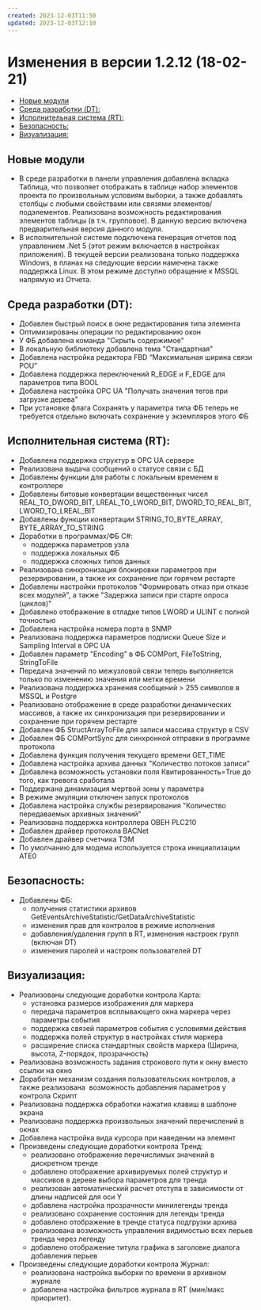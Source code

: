 ```yaml
---
created: 2023-12-03T11:50
updated: 2023-12-03T12:10
---
```

# Изменения в версии 1.2.12 (18-02-21)

- [Новые модули](#%D0%9D%D0%BE%D0%B2%D1%8B%D0%B5-%D0%BC%D0%BE%D0%B4%D1%83%D0%BB%D0%B8)
- [Среда разработки (DT):](#%D0%A1%D1%80%D0%B5%D0%B4%D0%B0-%D1%80%D0%B0%D0%B7%D1%80%D0%B0%D0%B1%D0%BE%D1%82%D0%BA%D0%B8-dt)
- [Исполнительная система (RT):](#%D0%98%D1%81%D0%BF%D0%BE%D0%BB%D0%BD%D0%B8%D1%82%D0%B5%D0%BB%D1%8C%D0%BD%D0%B0%D1%8F-%D1%81%D0%B8%D1%81%D1%82%D0%B5%D0%BC%D0%B0-rt)
- [Безопасность:](#%D0%91%D0%B5%D0%B7%D0%BE%D0%BF%D0%B0%D1%81%D0%BD%D0%BE%D1%81%D1%82%D1%8C)
- [Визуализация:](#%D0%92%D0%B8%D0%B7%D1%83%D0%B0%D0%BB%D0%B8%D0%B7%D0%B0%D1%86%D0%B8%D1%8F)

## Новые модули

* В среде разработки в панели управления добавлена вкладка Таблица, что позволяет отображать в таблице набор элементов проекта по произвольным условиям выборки, а также добавлять столбцы с любыми свойствами или связями элементов/подэлементов. Реализована возможность редактирования элементов таблицы (в т.ч. групповое). В данную версию включена предварительная версия данного модуля.
* В исполнительной системе подключена генерация отчетов под управлением .Net 5 (этот режим включается в настройках приложения). В текущей версии реализована только поддержка Windows, в планах на следующие версии намечена также поддержка Linux. В этом режиме доступно обращение к MSSQL напрямую из Отчета.

## Среда разработки (DT):

* Добавлен быстрый поиск в окне редактирования типа элемента
* Оптимизированы операции по редактированию окон
* У ФБ добавлена команда "Скрыть содержимое"
* В локальную библиотеку добавлена тема "Стандартная"
* Добавлена настройка редактора FBD “Максимальная ширина связи POU”
* Добавлена поддержка переключений R_EDGE и F_EDGE для параметров типа BOOL
* Добавлена настройка OPC UA "Получать значения тегов при загрузке дерева"
* При установке флага Сохранять у параметра типа ФБ теперь не требуется отдельно включать сохранение у экземпляров этого ФБ

## Исполнительная система (RT):

* Добавлена поддержка структур в OPC UA сервере
* Реализована выдача сообщений о статусе связи с БД
* Добавлены функции для работы с локальным временем в контроллере
* Добавлены битовые конвертации вещественных чисел REAL_TO_DWORD_BIT, LREAL_TO_LWORD_BIT, DWORD_TO_REAL_BIT, LWORD_TO_LREAL_BIT
* Добавлены функции конвертации STRING_TO_BYTE_ARRAY, BYTE_ARRAY_TO_STRING
* Доработки в программах/ФБ C#:
    * поддержка параметров узла
    * поддержка локальных ФБ
    * поддержка сложных типов данных
* Реализована синхронизация блокировки параметров при резервировании, а также их сохранение при горячем рестарте
* Добавлены настройки протоколов "Формировать отказ при отказе всех модулей", а также "Задержка записи при старте опроса (циклов)"
* Добавлено отображение в отладке типов LWORD и ULINT с полной точностью
* Добавлена настройка номера порта в SNMP
* Реализована поддержка параметров подписки Queue Size и Sampling Interval в OPC UA
* Добавлен параметр "Encoding" в ФБ COMPort, FileToString, StringToFile
* Передача значений по межузловой связи теперь выполняется только по изменению значения или метки времени
* Реализована поддержка хранения сообщений > 255 символов в MSSQL и Postgre
* Реализовано отображение в среде разработки динамических массивов, а также их синхронизация при резервировании и сохранение при горячем рестарте
* Добавлен ФБ StructArrayToFile для записи массива структур в CSV
* Добавлен ФБ COMPortSync для синхронной отправки в программе протокола
* Добавлена функция получения текущего времени GET_TIME
* Добавлена настройка архива данных "Количество потоков записи"
* Добавлена возможность установки поля Квитированность=True до того, как тревога сработала
* Поддержана динамизация мертвой зоны у параметра
* В режиме эмуляции отключен запуск протоколов
* Добавлена настройка службы резервирования "Количество передаваемых архивных значений"
* Реализована поддержка контроллера ОВЕН PLC210
* Добавлен драйвер протокола BACNet
* Добавлен драйвер счетчика ТЭМ
* По умолчанию для модема используется строка инициализации ATE0

## Безопасность:

* Добавлены ФБ:
    * получения статистики архивов GetEventsArchiveStatistic/GetDataArchiveStatistic
    * изменения прав для контролов в режиме исполнения
    * добавления/удаления групп в RT, изменения настроек групп (включая DT)
    * изменения паролей и настроек пользователей DT

## Визуализация:

* Реализованы следующие доработки контрола Карта:
    * установка размеров изображения для маркера
    * передача параметров всплывающего окна маркера через параметры события
    * поддержка связей параметров события с условиями действия
    * поддержка полей структур в настройках стиля маркера
    * расширение списка стандартных свойств маркера (Ширина, высота, Z-порядок, прозрачность)
* Реализована возможность задания строкового пути к окну вместо ссылки на окно
* Доработан механизм создания пользовательских контролов, а также реализована  возможность добавления параметров у контрола Скрипт
* Реализована поддержка обработки нажатия клавиш в шаблоне экрана
* Реализована поддержка произвольных значений перечислений в окнах
* Добавлена настройка вида курсора при наведении на элемент
* Произведены следующие доработки контрола Тренд:
    * реализовано отображение перечислимых значений в дискретном тренде
    * добавлено отображение архивируемых полей структур и массивов в дереве выбора параметров для тренда
    * реализован автоматический расчет отступа в зависимости от длины надписей для оси Y
    * добавлена настройка прозрачности минилегенды тренда
    * реализовано сохранение состояния для легенды тренда
    * добавлено отображение в тренде статуса подгрузки архива
    * реализована возможность управления видимостью всех перьев тренда через легенду
    * добавлено отображение титула графика в заголовке диалога добавления перьев
* Произведены следующие доработки контрола Журнал:
    * реализована настройка выборки по времени в архивном журнале
    * добавлена настройка фильтров журнала в RT (мин/макс приоритет).